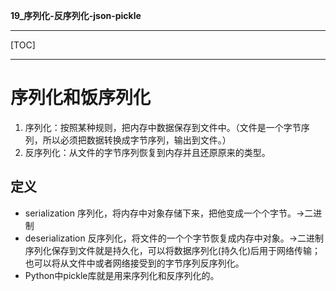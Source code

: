 **19_序列化-反序列化-json-pickle**

---

[TOC]

---

# 序列化和饭序列化
1. 序列化：按照某种规则，把内存中数据保存到文件中。（文件是一个字节序列，所以必须把数据转换成字节序列，输出到文件。）
2. 反序列化：从文件的字节序列恢复到内存并且还原原来的类型。

## 定义
- serialization 序列化，将内存中对象存储下来，把他变成一个个字节。->二进制
- deserialization 反序列化，将文件的一个个字节恢复成内存中对象。->二进制
序列化保存到文件就是持久化，可以将数据序列化(持久化)后用于网络传输；也可以将从文件中或者网络接受到的字节序列反序列化。
- Python中pickle库就是用来序列化和反序列化的。
